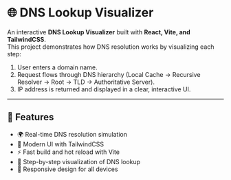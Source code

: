 # 🌐 DNS Lookup Visualizer

An interactive **DNS Lookup Visualizer** built with **React, Vite, and TailwindCSS**.  
This project demonstrates how DNS resolution works by visualizing each step:  

1. User enters a domain name.  
2. Request flows through DNS hierarchy (Local Cache → Recursive Resolver → Root → TLD → Authoritative Server).  
3. IP address is returned and displayed in a clear, interactive UI.  

---

## 🚀 Features
- 🌍 Real-time DNS resolution simulation  
- 🎨 Modern UI with TailwindCSS  
- ⚡ Fast build and hot reload with Vite  
- 🧩 Step-by-step visualization of DNS lookup  
- 📱 Responsive design for all devices  
